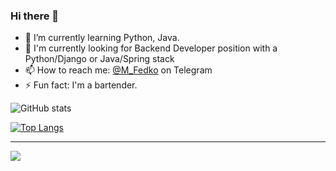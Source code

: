 ### Hi there 👋
- 🌱 I’m currently learning Python, Java.
- 🎯 I'm currently looking for Backend Developer position with a Python/Django or Java/Spring stack
- 📫 How to reach me: [@M_Fedko](https://m_fedko.t.me) on Telegram
- ⚡ Fun fact: I'm a bartender.


![GitHub stats](https://github-readme-stats.vercel.app/api?username=MrFedko&show_icons=true&theme=transparent) 

[![Top Langs](https://github-readme-stats.vercel.app/api/top-langs/?username=MrFedko&layout=compact&theme=transparent)](https://github.com/anuraghazra/github-readme-stats)
__________

![](https://komarev.com/ghpvc/?username=MrFedko)
